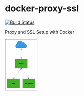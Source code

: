 # docker-proxy-ssl
[![Build Status](https://travis-ci.org/quasiben/docker-proxy-ssl.svg?branch=master)](https://travis-ci.org/quasiben/docker-proxy-ssl)

Proxy and SSL Setup with Docker

<img src="./images/Docker+Proxy+Network.png" border="1" width="20%" height="30%">
